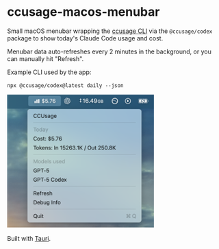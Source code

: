 # ccusage-macos-menubar

Small macOS menubar wrapping the [ccusage CLI](https://github.com/ryoppippi/ccusage) via the `@ccusage/codex` package to show today's Claude Code usage and cost.

Menubar data auto-refreshes every 2 minutes in the background, or you can manually hit "Refresh".

Example CLI used by the app:

```
npx @ccusage/codex@latest daily --json
```

<img src="./screenshot_codex.png" width="343">

Built with [Tauri](https://v2.tauri.app/).
